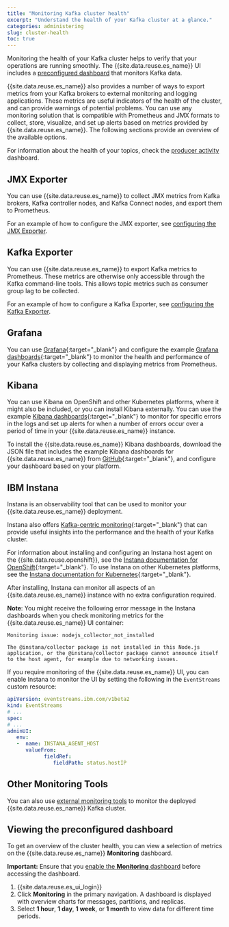 ```yaml
---
title: "Monitoring Kafka cluster health"
excerpt: "Understand the health of your Kafka cluster at a glance."
categories: administering
slug: cluster-health
toc: true
---
```


Monitoring the health of your Kafka cluster helps to verify that your operations are running smoothly. The {{site.data.reuse.es_name}} UI includes a [preconfigured dashboard](#viewing-the-preconfigured-dashboard) that monitors Kafka data.

{{site.data.reuse.es_name}} also provides a number of ways to export metrics from your Kafka brokers to external monitoring and logging applications. These metrics are useful indicators of the health of the cluster, and can provide warnings of potential problems. You can use any monitoring solution that is compatible with Prometheus and JMX formats to collect, store, visualize, and set up alerts based on metrics provided by {{site.data.reuse.es_name}}. The following sections provide an overview of the available options.

For information about the health of your topics, check the [producer activity](../topic-health/) dashboard.

## JMX Exporter

You can use {{site.data.reuse.es_name}} to collect JMX metrics from Kafka brokers, Kafka controller nodes, and Kafka Connect nodes, and export them to Prometheus.

For an example of how to configure the JMX exporter, see [configuring the JMX Exporter](../../installing/configuring#configuring-the-jmx-exporter).

## Kafka Exporter

You can use {{site.data.reuse.es_name}} to export Kafka metrics to Prometheus. These metrics are otherwise only accessible through the Kafka command-line tools. This allows topic metrics such as consumer group lag to be collected.

For an example of how to configure a Kafka Exporter, see [configuring the Kafka Exporter](../../installing/configuring#configuring-the-kafka-exporter).

## Grafana

You can use [Grafana](https://grafana.com/docs/grafana/latest/){:target="_blank"} and configure the example [Grafana dashboards](http://ibm.biz/es-grafana-dashboards){:target="_blank"} to monitor the health and performance of your Kafka clusters by collecting and displaying metrics from Prometheus.

## Kibana

You can use Kibana on OpenShift and other Kubernetes platforms, where it might also be included, or you can install Kibana externally. You can use the example [Kibana dashboards](https://github.com/IBM/ibm-event-automation/tree/master/event-streams/kibana-dashboards){:target="_blank"} to monitor for specific errors in the logs and set up alerts for when a number of errors occur over a period of time in your {{site.data.reuse.es_name}} instance.

To install the {{site.data.reuse.es_name}} Kibana dashboards, download the JSON file that includes the example Kibana dashboards for {{site.data.reuse.es_name}} from [GitHub](https://github.com/IBM/ibm-event-automation/tree/master/event-streams/kibana-dashboards){:target="_blank"}, and configure your dashboard based on your platform.

## IBM Instana

Instana is an observability tool that can be used to monitor your {{site.data.reuse.es_name}} deployment.

Instana also offers [Kafka-centric monitoring](https://www.instana.com/supported-technologies/apache-kafka-observability/){:target="_blank"} that can provide useful insights into the performance and the health of your Kafka cluster.

For information about installing and configuring an Instana host agent on the {{site.data.reuse.openshift}}, see the [Instana documentation for OpenShift](https://www.ibm.com/docs/en/instana-observability/current?topic=requirements-installing-host-agent-openshift){:target="_blank"}. To use Instana on other Kubernetes platforms, see the [Instana documentation for Kubernetes](https://www.ibm.com/docs/en/instana-observability/current?topic=requirements-installing-host-agent-kubernetes){:target="_blank"}.

After installing, Instana can monitor all aspects of an {{site.data.reuse.es_name}} instance with no extra configuration required.

**Note**: You might receive the following error message in the Instana dashboards when you check monitoring metrics for the {{site.data.reuse.es_name}} UI container:

```shell
Monitoring issue: nodejs_collector_not_installed

The @instana/collector package is not installed in this Node.js application, or the @instana/collector package cannot announce itself to the host agent, for example due to networking issues.
```

If you require monitoring of the {{site.data.reuse.es_name}} UI, you can enable Instana to monitor the UI by setting the following in the `EventStreams` custom resource:

```yaml
apiVersion: eventstreams.ibm.com/v1beta2
kind: EventStreams
# ...
spec:
# ...
adminUI:
   env:
   -  name: INSTANA_AGENT_HOST
      valueFrom:
            fieldRef:
               fieldPath: status.hostIP
```

## Other Monitoring Tools

You can also use [external monitoring tools](../external-monitoring/) to monitor the deployed {{site.data.reuse.es_name}} Kafka cluster.

## Viewing the preconfigured dashboard

To get an overview of the cluster health, you can view a selection of metrics on the {{site.data.reuse.es_name}} **Monitoring** dashboard.

**Important:** Ensure that you [enable the **Monitoring** dashboard](../../installing/post-installation/#enabling-metrics) before accessing the dashboard.

1. {{site.data.reuse.es_ui_login}}
2. Click **Monitoring** in the primary navigation. A dashboard is displayed with overview charts for messages, partitions, and replicas.
3. Select **1 hour**, **1 day**, **1 week**, or **1 month** to view data for different time periods.
